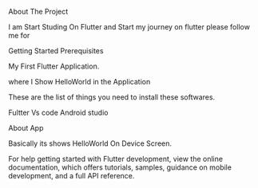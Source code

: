 About The Project

I am Start Studing On Flutter and Start my journey on flutter please follow me for 

Getting Started
Prerequisites

My First Flutter Application.

where I Show HelloWorld in the Application

These are the list of things you need to install these softwares.

Fultter
Vs code
Android studio

About App

Basically its shows HelloWorld On Device Screen.

For help getting started with Flutter development, view the online documentation, which offers tutorials, samples, guidance on mobile development, and a full API reference.

